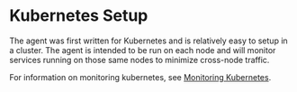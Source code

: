 # Kubernetes Setup

The agent was first written for Kubernetes and is relatively easy to setup in a
cluster.  The agent is intended to be run on each node and will monitor
services running on those same nodes to minimize cross-node traffic.

For information on monitoring kubernetes, see [Monitoring Kubernetes](https://docs.splunk.com/Observability/infrastructure/navigators/k8s.html).
